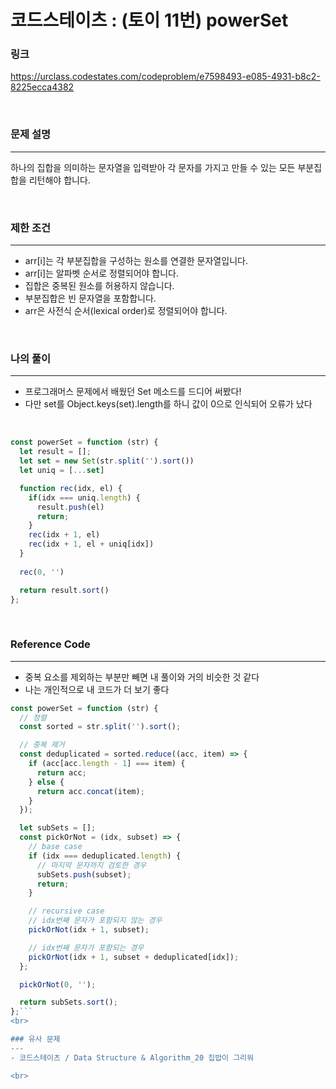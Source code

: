 코드스테이츠 : (토이 11번) powerSet
===
### 링크
https://urclass.codestates.com/codeproblem/e7598493-e085-4931-b8c2-8225ecca4382

<br>

### 문제 설명
---
하나의 집합을 의미하는 문자열을 입력받아 각 문자를 가지고 만들 수 있는 모든 부분집합을 리턴해야 합니다.

<br>

### 제한 조건
---
- arr[i]는 각 부분집합을 구성하는 원소를 연결한 문자열입니다.
- arr[i]는 알파벳 순서로 정렬되어야 합니다.
- 집합은 중복된 원소를 허용하지 않습니다.
- 부분집합은 빈 문자열을 포함합니다.
- arr은 사전식 순서(lexical order)로 정렬되어야 합니다.

<br>


### 나의 풀이
---
- 프로그래머스 문제에서 배웠던 Set 메소드를 드디어 써봤다!
- 다만 set를 Object.keys(set).length를 하니 값이 0으로 인식되어 오류가 났다

<br>

```js
const powerSet = function (str) {
  let result = [];
  let set = new Set(str.split('').sort())
  let uniq = [...set]

  function rec(idx, el) {
    if(idx === uniq.length) {
      result.push(el)
      return;
    }
    rec(idx + 1, el)
    rec(idx + 1, el + uniq[idx])
  }
  
  rec(0, '')

  return result.sort()
};
```
<br>

### Reference Code
---
- 중복 요소를 제외하는 부분만 빼면 내 풀이와 거의 비슷한 것 같다
- 나는 개인적으로 내 코드가 더 보기 좋다

```js
const powerSet = function (str) {
  // 정렬
  const sorted = str.split('').sort();

  // 중복 제거
  const deduplicated = sorted.reduce((acc, item) => {
    if (acc[acc.length - 1] === item) {
      return acc;
    } else {
      return acc.concat(item);
    }
  });

  let subSets = [];
  const pickOrNot = (idx, subset) => {
    // base case
    if (idx === deduplicated.length) {
      // 마지막 문자까지 검토한 경우
      subSets.push(subset);
      return;
    }

    // recursive case
    // idx번째 문자가 포함되지 않는 경우
    pickOrNot(idx + 1, subset);

    // idx번째 문자가 포함되는 경우
    pickOrNot(idx + 1, subset + deduplicated[idx]);
  };

  pickOrNot(0, '');

  return subSets.sort();
};```
<br>

### 유사 문제
---
- 코드스테이츠 / Data Structure & Algorithm_20 집밥이 그리워

<br>
